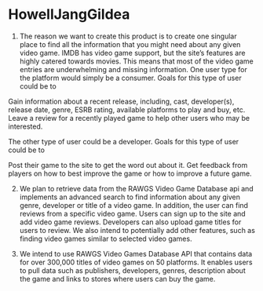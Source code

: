 # HowellJangGildea

 
1.  The reason we want to create this product is to create one singular place to find all the information that you might need about any given video game. IMDB has video game support, but the site’s features are highly catered towards movies. This means that most of the video game entries are underwhelming and missing information. One user type for the platform would simply be a consumer. Goals for this type of user could be to

 Gain information about a recent release, including, cast, developer(s), release date, genre, ESRB rating, available platforms to play and buy, etc.
Leave a review for a recently played game to help other users who may be interested.

 The other type of user could be a developer. Goals for this type of user could be to

Post their game to the site to get the word out about it.
Get feedback from players on how to best improve the game or how to improve a future game.


2.  We plan to retrieve data from the RAWGS Video Game Database api and implements an advanced search to find information about any given genre, developer or title of a video game.  In addition, the user can find reviews from a specific video game. Users can sign up to the site and add video game reviews.  Developers can also upload game titles for users to review.  We also intend to potentially add other features, such as finding video games similar to selected video games.  


3. We intend to use RAWGS Video Games Database API that contains data for over 300,000 titles of video games on 50 platforms. It enables users to pull data such as publishers, developers, genres, description about the game and links to stores where users can buy the game. 

